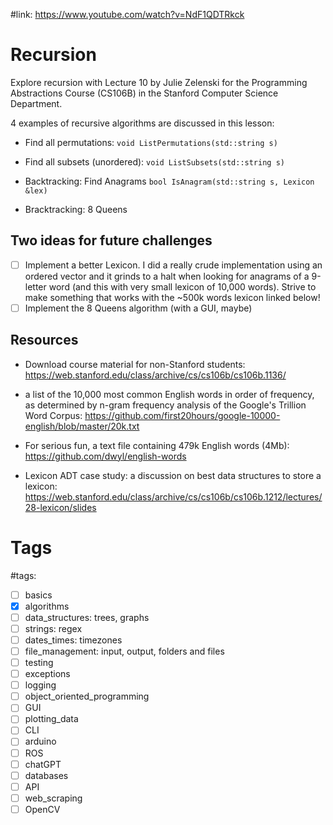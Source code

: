 #link: https://www.youtube.com/watch?v=NdF1QDTRkck



# Recursion

Explore recursion with Lecture 10 by Julie Zelenski for the Programming Abstractions Course (CS106B) in the Stanford Computer Science Department. 

4 examples of recursive algorithms are discussed in this lesson:

* Find all permutations:  `void ListPermutations(std::string s)`

* Find all subsets (unordered):     `void ListSubsets(std::string s)`
* Backtracking: Find Anagrams `bool IsAnagram(std::string s, Lexicon &lex)`
* Bracktracking: 8 Queens

## Two ideas for future challenges

- [ ] Implement a better Lexicon. I did a really crude implementation using an ordered vector and it grinds to a halt when looking for anagrams of a 9-letter word (and this with very small lexicon of 10,000 words). Strive to make something that works with the ~500k words lexicon linked below!
- [ ] Implement the 8 Queens algorithm (with a GUI, maybe) 

## Resources

* Download course material for non-Stanford students: https://web.stanford.edu/class/archive/cs/cs106b/cs106b.1136/

* a list of the 10,000 most common English words in order of frequency, as determined by n-gram frequency analysis of the Google's Trillion Word Corpus: https://github.com/first20hours/google-10000-english/blob/master/20k.txt
* For serious fun, a text file containing 479k English words (4Mb): https://github.com/dwyl/english-words
* Lexicon ADT case study: a discussion on best data structures to store a lexicon: https://web.stanford.edu/class/archive/cs/cs106b/cs106b.1212/lectures/28-lexicon/slides

# Tags

#tags: 
- [ ] basics
- [x] algorithms
- [ ] data_structures: trees, graphs
- [ ] strings: regex
- [ ] dates_times: timezones
- [ ] file_management: input, output, folders and files
- [ ] testing
- [ ] exceptions
- [ ] logging
- [ ] object_oriented_programming
- [ ] GUI
- [ ] plotting_data
- [ ] CLI
- [ ] arduino
- [ ] ROS
- [ ] chatGPT
- [ ] databases
- [ ] API
- [ ] web_scraping
- [ ] OpenCV